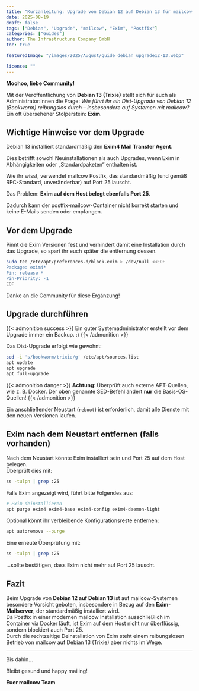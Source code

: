 ```yaml
---
title: "Kurzanleitung: Upgrade von Debian 12 auf Debian 13 für mailcow-Server"
date: 2025-08-19
draft: false
tags: ["Debian", "Upgrade", "mailcow", "Exim", "Postfix"]
categories: ["Guides"]
author: The Infrastructure Company GmbH
toc: true

featuredImage: "/images/2025/August/guide_debian_upgrade12-13.webp"

license: ""
---
```


**Moohoo, liebe Community!**

Mit der Veröffentlichung von **Debian 13 (Trixie)** stellt sich für euch als Administrator:innen die Frage: *Wie führt ihr ein Dist-Upgrade von Debian 12 (Bookworm) reibungslos durch – insbesondere auf Systemen mit mailcow?*  
Ein oft übersehener Stolperstein: **Exim**.

<!--more-->

## Wichtige Hinweise vor dem Upgrade
Debian 13 installiert standardmäßig den **Exim4 Mail Transfer Agent**. 

Dies betrifft sowohl Neuinstallationen als auch Upgrades, wenn Exim in Abhängigkeiten oder „Standardpaketen“ enthalten ist.

Wie ihr wisst, verwendet mailcow Postfix, das standardmäßig (und gemäß RFC-Standard, unveränderbar) auf Port 25 lauscht.

Das Problem: **Exim auf dem Host belegt ebenfalls Port 25**. 

Dadurch kann der postfix-mailcow-Container nicht korrekt starten und keine E-Mails senden oder empfangen.

## Vor dem Upgrade

Pinnt die Exim Versionen fest und verhindert damit eine Installation durch das Upgrade, so spart ihr euch später die entfernung dessen.

``` bash
sudo tee /etc/apt/preferences.d/block-exim > /dev/null <<EOF
Package: exim4*
Pin: release *
Pin-Priority: -1
EOF
```

Danke an die Community für diese Ergänzung!

## Upgrade durchführen

{{< admonition success >}}
Ein guter Systemadministrator erstellt vor dem Upgrade immer ein Backup. :)
{{< /admonition >}}

Das Dist-Upgrade erfolgt wie gewohnt:

```bash
sed -i 's/bookworm/trixie/g' /etc/apt/sources.list
apt update
apt upgrade
apt full-upgrade
```

{{< admonition danger >}}
**Achtung**: Überprüft auch externe APT-Quellen, wie z. B. Docker. Der oben genannte SED-Befehl ändert **nur** die Basis-OS-Quellen!
{{< /admonition >}}

Ein anschließender Neustart (`reboot`) ist erforderlich, damit alle Dienste mit den neuen Versionen laufen.

## Exim nach dem Neustart entfernen (falls vorhanden)
Nach dem Neustart könnte Exim installiert sein und Port 25 auf dem Host belegen.  
Überprüft dies mit:

```bash
ss -tulpn | grep :25
```

Falls Exim angezeigt wird, führt bitte Folgendes aus:

```bash
# Exim deinstallieren
apt purge exim4 exim4-base exim4-config exim4-daemon-light
```

Optional könnt ihr verbleibende Konfigurationsreste entfernen:

```bash
apt autoremove --purge
```

Eine erneute Überprüfung mit:

```bash
ss -tulpn | grep :25
```

...sollte bestätigen, dass Exim nicht mehr auf Port 25 lauscht.

## Fazit
Beim Upgrade von **Debian 12 auf Debian 13** ist auf mailcow-Systemen besondere Vorsicht geboten, insbesondere in Bezug auf den **Exim-Mailserver**, der standardmäßig installiert wird.  
Da Postfix in einer modernen mailcow Installation ausschließlich im Container via Docker läuft, ist Exim auf dem Host nicht nur überflüssig, sondern blockiert auch Port 25.  
Durch die rechtzeitige Deinstallation von Exim steht einem reibungslosen Betrieb von mailcow auf Debian 13 (Trixie) aber nichts im Wege.

---

Bis dahin...

Bleibt gesund und happy mailing!

**Euer mailcow Team**